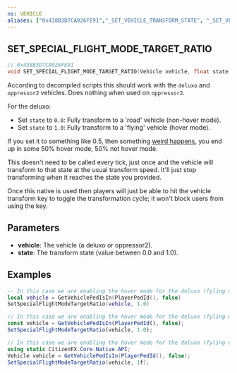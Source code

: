 ```yaml
---
ns: VEHICLE
aliases: ["0x438B3D7CA026FE91","_SET_VEHICLE_TRANSFORM_STATE", "_SET_VEHICLE_HOVER_TRANSFORM_PERCENTAGE"]
---
```

## SET_SPECIAL_FLIGHT_MODE_TARGET_RATIO

```c
// 0x438B3D7CA026FE91
void SET_SPECIAL_FLIGHT_MODE_TARGET_RATIO(Vehicle vehicle, float state);
```

According to decompiled scripts this should work with the `deluxo` and `oppressor2` vehicles.
Does nothing when used on `oppressor2`.

For the deluxo:
- Set `state` to `0.0`: Fully transform to a 'road' vehicle (non-hover mode).
- Set `state` to `1.0`: Fully transform to a 'flying' vehicle (hover mode).

If you set it to something like 0.5, then something [weird happens](https://streamable.com/p6wmr), you end up in some 50% hover mode, 50% not hover mode.

This doesn't need to be called every tick, just once and the vehicle will transform to that state at the usual transform speed. It'll just stop transforming when it reaches the state you provided.

Once this native is used then players will just be able to hit the vehicle transform key to toggle the transformation cycle; it won't block users from using the key.


## Parameters
* **vehicle**: The vehicle (a deluxo or oppressor2).
* **state**: The transform state (value between 0.0 and 1.0).

## Examples
```lua
-- In this case we are enabling the hover mode for the deluxo (fyling mode)
local vehicle = GetVehiclePedIsIn(PlayerPedId(), false)
SetSpecialFlightModeTargetRatio(vehicle, 1.0)
```

```js
// In this case we are enabling the hover mode for the deluxo (fyling mode)
const vehicle = GetVehiclePedIsIn(PlayerPedId(), false);
SetSpecialFlightModeTargetRatio(vehicle, 1.0);
```

```cs
// In this case we are enabling the hover mode for the deluxo (fyling mode)
using static CitizenFX.Core.Native.API;
Vehicle vehicle = GetVehiclePedIsIn(PlayerPedId(), false);
SetSpecialFlightModeTargetRatio(vehicle, 1f);
```
